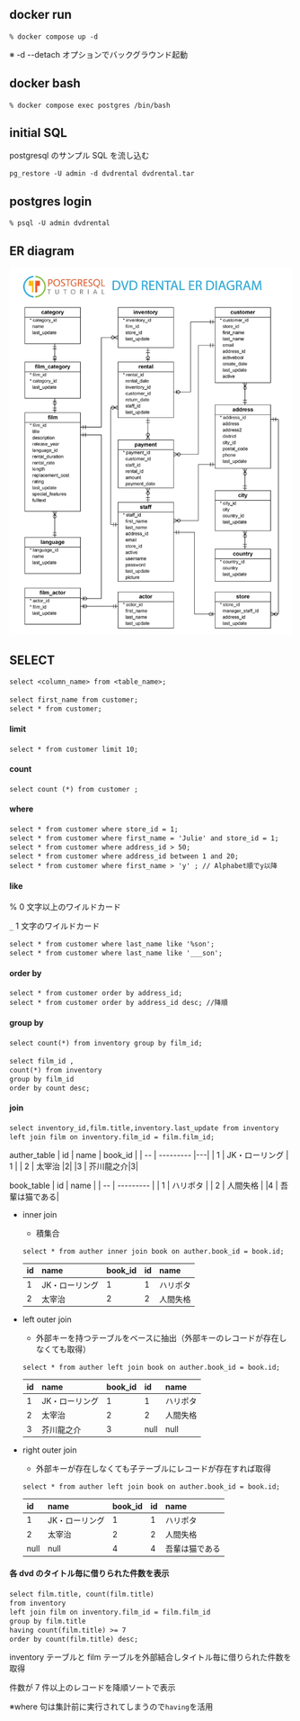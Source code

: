 ## docker run

```
% docker compose up -d
```

※ -d --detach オプションでバックグラウンド起動

## docker bash

```
% docker compose exec postgres /bin/bash
```

## initial SQL

postgresql のサンプル SQL を流し込む

```
pg_restore -U admin -d dvdrental dvdrental.tar
```

## postgres login

```
% psql -U admin dvdrental
```

## ER diagram

![ER](ER-diagram.jpg)

## SELECT

```
select <column_name> from <table_name>;

select first_name from customer;
select * from customer;
```

#### limit

```
select * from customer limit 10;
```

#### count

```
select count (*) from customer ;
```

#### where

```
select * from customer where store_id = 1;
select * from customer where first_name = 'Julie' and store_id = 1;
select * from customer where address_id > 50;
select * from customer where address_id between 1 and 20;
select * from customer where first_name > 'y' ; // Alphabet順でy以降
```

#### like

% 0 文字以上のワイルドカード

`_` 1 文字のワイルドカード

```
select * from customer where last_name like '%son';
select * from customer where last_name like '___son';
```

#### order by

```
select * from customer order by address_id;
select * from customer order by address_id desc; //降順
```

#### group by

```
select count(*) from inventory group by film_id;

select film_id ,
count(*) from inventory
group by film_id
order by count desc;
```

#### join

```
select inventory_id,film.title,inventory.last_update from inventory
left join film on inventory.film_id = film.film_id;
```

auther_table
| id | name | book_id |
| -- | --------- |---|
| 1 | JK・ローリング | 1 |
| 2 | 太宰治 |2|
|3 | 芥川龍之介|3|

book_table
| id | name |
| -- | --------- |
| 1 | ハリポタ |
| 2 | 人間失格 |
|4 | 吾輩は猫である|

- inner join
  - 積集合
  ```
  select * from auther inner join book on auther.book_id = book.id;
  ```
  | id  | name           | book_id | id  | name     |
  | --- | -------------- | ------- | --- | -------- |
  | 1   | JK・ローリング | 1       | 1   | ハリポタ |
  | 2   | 太宰治         | 2       | 2   | 人間失格 |
- left outer join

  - 外部キーを持つテーブルをベースに抽出（外部キーのレコードが存在しなくても取得）

  ```
  select * from auther left join book on auther.book_id = book.id;
  ```

  | id  | name           | book_id | id   | name     |
  | --- | -------------- | ------- | ---- | -------- |
  | 1   | JK・ローリング | 1       | 1    | ハリポタ |
  | 2   | 太宰治         | 2       | 2    | 人間失格 |
  | 3   | 芥川龍之介     | 3       | null | null     |

- right outer join

  - 外部キーが存在しなくても子テーブルにレコードが存在すれば取得

  ```
  select * from auther left join book on auther.book_id = book.id;
  ```

  | id   | name           | book_id | id  | name           |
  | ---- | -------------- | ------- | --- | -------------- |
  | 1    | JK・ローリング | 1       | 1   | ハリポタ       |
  | 2    | 太宰治         | 2       | 2   | 人間失格       |
  | null | null           | 4       | 4   | 吾輩は猫である |

#### 各 dvd のタイトル毎に借りられた件数を表示

```
select film.title, count(film.title)
from inventory
left join film on inventory.film_id = film.film_id
group by film.title
having count(film.title) >= 7
order by count(film.title) desc;
```

inventory テーブルと film テーブルを外部結合しタイトル毎に借りられた件数を取得

件数が 7 件以上のレコードを降順ソートで表示

※where 句は集計前に実行されてしまうので`having`を活用
